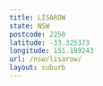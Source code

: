 ```yaml
---
title: LISAROW
state: NSW
postcode: 2250
latitude: -33.325373
longitude: 151.189243
url: /nsw/lisarow/
layout: suburb
---
```

